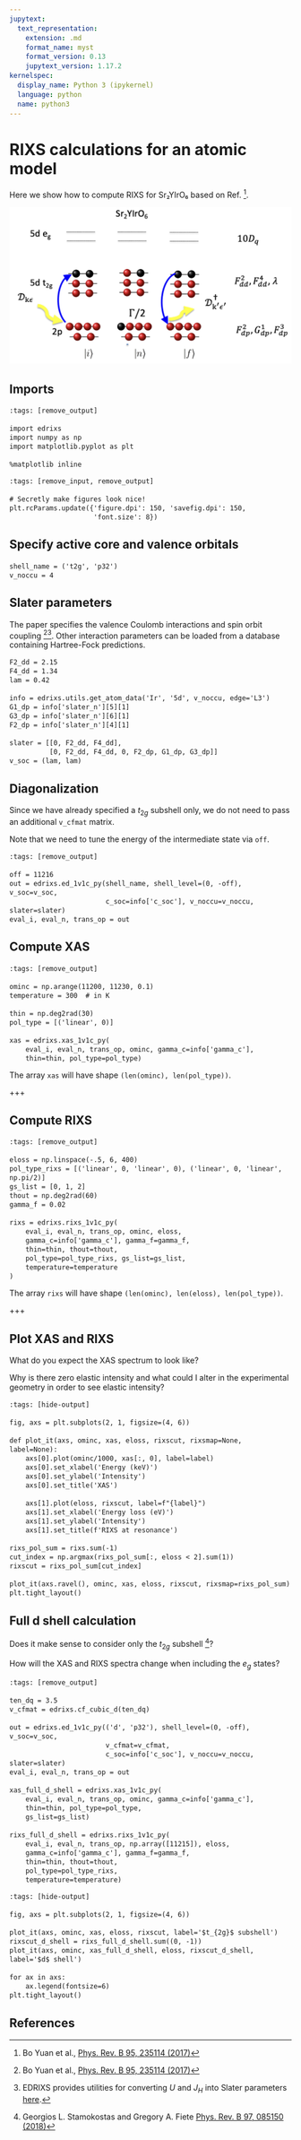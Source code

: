 ```yaml
---
jupytext:
  text_representation:
    extension: .md
    format_name: myst
    format_version: 0.13
    jupytext_version: 1.17.2
kernelspec:
  display_name: Python 3 (ipykernel)
  language: python
  name: python3
---
```


# RIXS calculations for an atomic model
Here we show how to compute RIXS for Sr₂YIrO₆ based on Ref. [^1]. 

![Sr₂YIrO₆](./Sr2YIrO6.png)

## Imports

```{code-cell} ipython3
:tags: [remove_output]

import edrixs
import numpy as np
import matplotlib.pyplot as plt

%matplotlib inline
```

```{code-cell} ipython3
:tags: [remove_input, remove_output]

# Secretly make figures look nice!
plt.rcParams.update({'figure.dpi': 150, 'savefig.dpi': 150,
                     'font.size': 8})
```

## Specify active core and valence orbitals

```{code-cell} ipython3
shell_name = ('t2g', 'p32')
v_noccu = 4
```

## Slater parameters
The paper specifies the valence Coulomb interactions and spin orbit coupling [^1][^2]. Other interaction parameters can be loaded from a database containing Hartree-Fock predictions.

```{code-cell} ipython3
F2_dd = 2.15
F4_dd = 1.34
lam = 0.42

info = edrixs.utils.get_atom_data('Ir', '5d', v_noccu, edge='L3')
G1_dp = info['slater_n'][5][1]
G3_dp = info['slater_n'][6][1]
F2_dp = info['slater_n'][4][1]

slater = [[0, F2_dd, F4_dd],
          [0, F2_dd, F4_dd, 0, F2_dp, G1_dp, G3_dp]]
v_soc = (lam, lam)
```

## Diagonalization
Since we have already specified a $t_{2g}$ subshell only, we do not need to pass an additional `v_cfmat` matrix.

Note that we need to tune the energy of the intermediate state via `off`.

```{code-cell} ipython3
:tags: [remove_output]

off = 11216
out = edrixs.ed_1v1c_py(shell_name, shell_level=(0, -off), v_soc=v_soc,
                        c_soc=info['c_soc'], v_noccu=v_noccu, slater=slater)
eval_i, eval_n, trans_op = out
```

## Compute XAS

```{code-cell} ipython3
:tags: [remove_output]

ominc = np.arange(11200, 11230, 0.1)
temperature = 300  # in K

thin = np.deg2rad(30)
pol_type = [('linear', 0)]

xas = edrixs.xas_1v1c_py(
    eval_i, eval_n, trans_op, ominc, gamma_c=info['gamma_c'],
    thin=thin, pol_type=pol_type)
```

The array ``xas`` will have shape ``(len(ominc), len(pol_type))``.

+++

## Compute RIXS

```{code-cell} ipython3
:tags: [remove_output]

eloss = np.linspace(-.5, 6, 400)
pol_type_rixs = [('linear', 0, 'linear', 0), ('linear', 0, 'linear', np.pi/2)]
gs_list = [0, 1, 2]
thout = np.deg2rad(60)
gamma_f = 0.02

rixs = edrixs.rixs_1v1c_py(
    eval_i, eval_n, trans_op, ominc, eloss,
    gamma_c=info['gamma_c'], gamma_f=gamma_f,
    thin=thin, thout=thout,
    pol_type=pol_type_rixs, gs_list=gs_list,
    temperature=temperature
)
```

The array ``rixs`` will have shape ``(len(ominc), len(eloss), len(pol_type))``.

+++

## Plot XAS and RIXS
What do you expect the XAS spectrum to look like?

Why is there zero elastic intensity and what could I alter in the experimental geometry in order to see elastic intensity?

```{code-cell} ipython3
:tags: [hide-output]

fig, axs = plt.subplots(2, 1, figsize=(4, 6))

def plot_it(axs, ominc, xas, eloss, rixscut, rixsmap=None, label=None):
    axs[0].plot(ominc/1000, xas[:, 0], label=label)
    axs[0].set_xlabel('Energy (keV)')
    axs[0].set_ylabel('Intensity')
    axs[0].set_title('XAS')

    axs[1].plot(eloss, rixscut, label=f"{label}")
    axs[1].set_xlabel('Energy loss (eV)')
    axs[1].set_ylabel('Intensity')
    axs[1].set_title(f'RIXS at resonance')

rixs_pol_sum = rixs.sum(-1)
cut_index = np.argmax(rixs_pol_sum[:, eloss < 2].sum(1))
rixscut = rixs_pol_sum[cut_index]

plot_it(axs.ravel(), ominc, xas, eloss, rixscut, rixsmap=rixs_pol_sum)
plt.tight_layout()
```

## Full d shell calculation
Does it make sense to consider only the $t_{2g}$ subshell [^3]?

How will the XAS and RIXS spectra change when including the $e_{g}$ states?

```{code-cell} ipython3
:tags: [remove_output]

ten_dq = 3.5
v_cfmat = edrixs.cf_cubic_d(ten_dq)

out = edrixs.ed_1v1c_py(('d', 'p32'), shell_level=(0, -off), v_soc=v_soc,
                        v_cfmat=v_cfmat,
                        c_soc=info['c_soc'], v_noccu=v_noccu, slater=slater)
eval_i, eval_n, trans_op = out

xas_full_d_shell = edrixs.xas_1v1c_py(
    eval_i, eval_n, trans_op, ominc, gamma_c=info['gamma_c'],
    thin=thin, pol_type=pol_type,
    gs_list=gs_list)

rixs_full_d_shell = edrixs.rixs_1v1c_py(
    eval_i, eval_n, trans_op, np.array([11215]), eloss,
    gamma_c=info['gamma_c'], gamma_f=gamma_f,
    thin=thin, thout=thout,
    pol_type=pol_type_rixs,
    temperature=temperature)
```

```{code-cell} ipython3
:tags: [hide-output]

fig, axs = plt.subplots(2, 1, figsize=(4, 6))

plot_it(axs, ominc, xas, eloss, rixscut, label='$t_{2g}$ subshell')
rixscut_d_shell = rixs_full_d_shell.sum((0, -1))
plot_it(axs, ominc, xas_full_d_shell, eloss, rixscut_d_shell, label='$d$ shell')

for ax in axs:
    ax.legend(fontsize=6)
plt.tight_layout()
```

## References

[^1]: Bo Yuan et al.,
       [Phys. Rev. B 95, 235114 (2017)](https://doi.org/10.1103/PhysRevB.95.235114)
[^2]: EDRIXS provides utilities for converting $U$ and $J_H$ into Slater parameters [here](https://edrixs.github.io/edrixs/reference/utils.html#edrixs.utils.UdJH_to_F0F2F4).
[^3]: Georgios L. Stamokostas and Gregory A. Fiete [Phys. Rev. B 97, 085150 (2018)](https://doi.org/10.1103/PhysRevB.97.085150)
